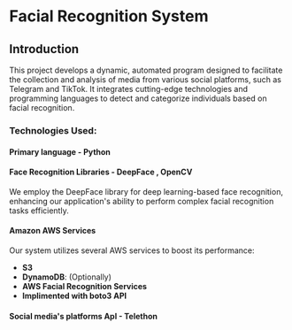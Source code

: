 # Facial Recognition System

## Introduction

This project develops a dynamic, automated program designed to facilitate the collection and analysis of media from various social platforms, such as Telegram and TikTok. It integrates cutting-edge technologies and programming languages to detect and categorize individuals based on facial recognition.

### Technologies Used:

#### Primary language - Python

#### Face Recognition Libraries - DeepFace , OpenCV
We employ the DeepFace library for deep learning-based face recognition, enhancing our application's ability to perform complex facial recognition tasks efficiently.

#### Amazon AWS Services
Our system utilizes several AWS services to boost its performance:
- **S3** 
- **DynamoDB**: (Optionally)
- **AWS Facial Recognition Services**
- **Implimented with boto3 API**

#### Social media's platforms ApI - Telethon

